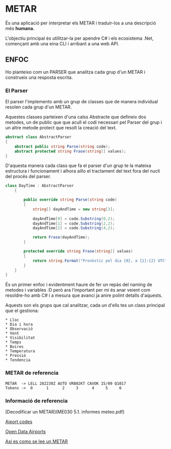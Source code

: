 # METAR

És una aplicació per interpretar els METAR i traduir-los a una descripció més __humana.__ 

L'objectiu principal és utilitzar-la per apendre C# i els ecosistema .Net, començant amb una eina CLI i arribant a una web API.


## ENFOC

Ho planteixo com un PARSER que analitza cada grup d'un METAR i construeix una resposta escrita.

### El Parser

El parser l'implemento amb un grup de classes que de manera individual resolen cada grup d'un METAR.

Aquestes classes parteixen d'una calss Abstracte que defineix dos metodes, un de public que que acull el codi necessari pel Parser del grup i un altre metode protect que resolt la creació del text.

````csharp
abstract class AbstractParser
{
    abstract public string Parse(string code);
    abstract protected string Frase(string[] values);
}
````

D'aquesta manera cada class que fa el parser d'un grup te la mateixa estructura i funcionament i alhora aillo el tractament del text fora del nucli del procés del parser.

````csharp
class DayTime : AbstractParser
    {

        public override string Parse(string code)
        {
            string[] dayAndTime = new string[3];
            
            dayAndTime[0] = code.Substring(0,2);
            dayAndTime[1] = code.Substring(2,2);
            dayAndTime[2] = code.Substring(4,2);

            return Frase(dayAndTime);
        }

        protected override string Frase(string[] values)
        {
            return string.Format("Pronòstic pel dia {0}, a {1}:{2} UTC", values[0], values[1], values[2]);
        }
    }
}
````

És un primer enfoc i evidentment haure de fer un repàs del naming de metodes i variables :D  però ara l'important per mi és anar veient com resoldre-ho amb C# i a mesura que avanci ja anire polint detalls d'aquests.

Aquests son els grups que cal analitzar, cada un d'ells tes un class principal que el gestiona:

    * Lloc
    * Dia i hora
    * Observació
    * Vent
    * Visibilitat
    * Temps
    * Boires
    * Temperatura
    * Pressió
    * Tendencia

### METAR de referencia

```
METAR  -> LELL 282230Z AUTO VRB02KT CAVOK 15/09 Q1017
Tokens ->  0      1      2     3      4     5     6
```

### Informació de referencia

[Decodificar un METAR](ME030 5.1. informes meteo.pdf)

[Aiport codes](https://github.com/datasets/airport-codes)

[Open Data Airports](https://ourairports.com/data/)

[Así es como se lee un METAR](https://metar-taf.com/es/explanation)


